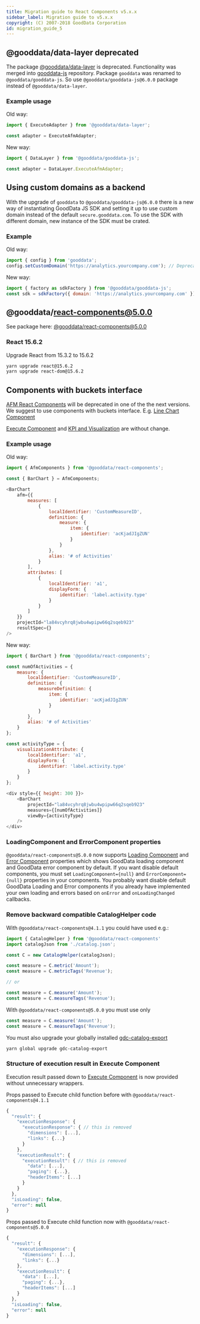 ```yaml
---
title: Migration guide to React Components v5.x.x
sidebar_label: Migration guide to v5.x.x
copyright: (C) 2007-2018 GoodData Corporation
id: migration_guide_5
---
```


## @gooddata/data-layer deprecated
The package [@gooddata/data-layer](https://yarnpkg.com/en/package/@gooddata/data-layer) is deprecated. Functionality was merged into [gooddata-js](https://github.com/gooddata/gooddata-js) repository. Package `gooddata` was renamed to `@gooddata/gooddata-js`. So use `@gooddata/gooddata-js@6.0.0` package instead of `@gooddata/data-layer`.

### Example usage
Old way:
```javascript
import { ExecuteAdapter } from '@gooddata/data-layer';

const adapter = ExecuteAfmAdapter;
```
New way:
```javascript
import { DataLayer } from '@gooddata/gooddata-js';

const adapter = DataLayer.ExecuteAfmAdapter;
```

## Using custom domains as a backend
With the upgrade of `gooddata` to `@gooddata/gooddata-js@6.0.0` there is a new way of instantiating GoodData JS SDK and setting it up to use custom domain instead of the default 
`secure.gooddata.com`. To use the SDK with different domain, new instance of the SDK must be crated.

### Example
Old way:
```javascript
import { config } from 'gooddata';
config.setCustomDomain('https://analytics.yourcompany.com'); // Deprecated
```

New way:
```javascript
import { factory as sdkFactory } from '@gooddata/gooddata-js';
const sdk = sdkFactory({ domain: 'https://analytics.yourcompany.com' });
```

## @gooddata/react-components@5.0.0
See package here: [@gooddata/react-components@5.0.0](https://yarnpkg.com/en/package/@gooddata/react-components)

### React 15.6.2
Upgrade React from 15.3.2 to 15.6.2
```bash
yarn upgrade react@15.6.2
yarn upgrade react-dom@15.6.2
```

## Components with buckets interface
[AFM React Components](http://sdk.gooddata.com/gdc-ui-sdk-doc/docs/afm_react_components.html) will be deprecated in one of the the next versions. We suggest to use components with buckets interface. E.g. [Line Chart Component](line_chart_component.md)

[Execute Component](http://sdk.gooddata.com/gdc-ui-sdk-doc/docs/execute_component.html) and [KPI and Visualization](react_components.md) are without change.

### Example usage
Old way:
```javascript
import { AfmComponents } from '@gooddata/react-components';

const { BarChart } = AfmComponents;

<BarChart
    afm={{
        measures: [
            {
                localIdentifier: 'CustomMeasureID',
                definition: {
                    measure: {
                        item: {
                            identifier: 'acKjadJIgZUN'
                        }
                    }
                },
                alias: '# of Activities'
            }
        ],
        attributes: [
            {
                localIdentifier: 'a1',
                displayForm: {
                    identifier: 'label.activity.type'
                }
            }
        ]
    }}
    projectId="la84vcyhrq8jwbu4wpipw66q2sqeb923"
    resultSpec={}
/>
```
New way:
```javascript
import { BarChart } from '@gooddata/react-components';

const numOfActivities = {
    measure: {
        localIdentifier: 'CustomMeasureID',
        definition: {
            measureDefinition: {
                item: {
                    identifier: 'acKjadJIgZUN'
                }
            }
        },
        alias: '# of Activities'
    }
};

const activityType = {
    visualizationAttribute: {
        localIdentifier: 'a1',
        displayForm: {
            identifier: 'label.activity.type'
        }
    }
};

<div style={{ height: 300 }}>
    <BarChart
        projectId="la84vcyhrq8jwbu4wpipw66q2sqeb923"
        measures={[numOfActivities]}
        viewBy={activityType}
    />
</div>
```


### LoadingComponent and ErrorComponent properties
`@gooddata/react-components@5.0.0` now supports [Loading Component](loading_component.md) and [Error Component](error_component.md) properties which shows GoodData loading component and GoodData error component by default. If you want disable default components, you must set `LoadingComponent={null}` and `ErrorComponent={null}` properties in your components. You probably want disable default GoodData Loading and Error components if you already have implemented your own loading and errors based on `onError` and `onLoadingChanged` callbacks.

### Remove backward compatible CatalogHelper code
With `@gooddata/react-components@4.1.1` you could have used e.g.:
```javascript
import { CatalogHelper } from '@gooddata/react-components'
import catalogJson from './catalog.json';

const C = new CatalogHelper(catalogJson);

const measure = C.metric('Amount');
const measure = C.metricTags('Revenue');

// or

const measure = C.measure('Amount');
const measure = C.measureTags('Revenue');
```

With `@gooddata/react-components@5.0.0` you must use only
```javascript
const measure = C.measure('Amount');
const measure = C.measureTags('Revenue');
```

You must also upgrade your globally installed [gdc-catalog-export](https://yarnpkg.com/en/package/gdc-catalog-export)
```bash
yarn global upgrade gdc-catalog-export
```

### Structure of execution result in Execute Component
Execution result passed down to [Execute Component](execute_component.md) is now provided without unnecessary wrappers.

Props passed to Execute child function before with `@gooddata/react-components@4.1.1`
```javascript
{
  "result": {
    "executionResponse": {
      "executionResponse": { // this is removed
        "dimensions": [...],
        "links": {...}
      }
    },
    "executionResult": {
      "executionResult": { // this is removed
        "data": [...],
        "paging": {...},
        "headerItems": [...]
      }
    }
  },
  "isLoading": false,
  "error": null
}
```

Props passed to Execute child function now with `@gooddata/react-components@5.0.0`
```javascript
{
  "result": {
    "executionResponse": {
      "dimensions": [...],
      "links": {...}
    },
    "executionResult": {
      "data": [...],
      "paging": {...},
      "headerItems": [...]
    }
  },
  "isLoading": false,
  "error": null
}
```
